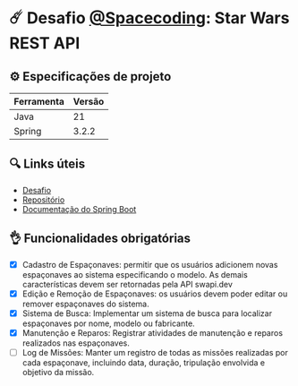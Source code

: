 # ☄️ Desafio [@Spacecoding](https://instagram.com/spacecoding): Star Wars REST API

## ⚙️ Especificações de projeto

| Ferramenta | Versão |
|------------|--------|
| Java       | 21     |
| Spring     | 3.2.2  |


## 🔍 Links úteis
- [Desafio](https://www.instagram.com/p/C0RrCBeADCW/)
- [Repositório](https://github.com/MrXacx/spacefleet)
- [Documentação do Spring Boot](https://docs.spring.io/spring-boot/docs/current/reference/htmlsingle/)

## 👌 Funcionalidades obrigatórias

- [X] Cadastro de Espaçonaves: permitir que os usuários adicionem novas espaçonaves ao sistema especificando o modelo. As demais características devem ser retornadas pela API swapi.dev
- [X] Edição e Remoção de Espaçonaves: os usuários devem poder editar ou remover espaçonaves do sistema.
- [X] Sistema de Busca: Implementar um sistema de busca para localizar espaçonaves por nome, modelo ou fabricante.
- [X] Manutenção e Reparos: Registrar atividades de manutenção e reparos realizados nas espaçonaves.
- [ ] Log de Missões: Manter um registro de todas as missões realizadas por cada espaçonave, incluindo data, duração, tripulação envolvida e objetivo da missão.
